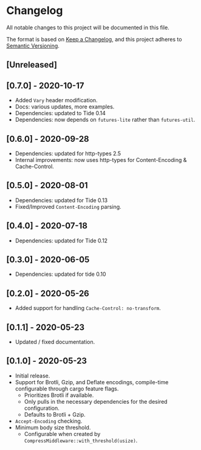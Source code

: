 # Changelog

All notable changes to this project will be documented in this file.

The format is based on [Keep a Changelog](https://keepachangelog.com/en/1.0.0/),
and this project adheres to [Semantic Versioning](https://semver.org/spec/v2.0.0.html).

## [Unreleased]

## [0.7.0] - 2020-10-17

- Added `Vary` header modification.
- Docs: various updates, more examples.
- Dependencies: updated to Tide 0.14
- Dependencies: now depends on `futures-lite` rather than `futures-util`.

## [0.6.0] - 2020-09-28

- Dependencies: updated for http-types 2.5
- Internal improvements: now uses http-types for Content-Encoding & Cache-Control.

## [0.5.0] - 2020-08-01

- Dependencies: updated for Tide 0.13
- Fixed/Improved `Content-Encoding` parsing.

## [0.4.0] - 2020-07-18

- Dependencies: updated for Tide 0.12

## [0.3.0] - 2020-06-05

- Dependencies: updated for tide 0.10

## [0.2.0] - 2020-05-26

- Added support for handling `Cache-Control: no-transform`.

## [0.1.1] - 2020-05-23

- Updated / fixed documentation.

## [0.1.0] - 2020-05-23

- Initial release.
- Support for Brotli, Gzip, and Deflate encodings, compile-time configurable through cargo feature flags.
  - Prioritizes Brotli if available.
  - Only pulls in the necessary dependencies for the desired configuration.
  - Defaults to Brotli + Gzip.
- `Accept-Encoding` checking.
- Minimum body size threshold.
  - Configurable when created by `CompressMiddleware::with_threshold(usize)`.
